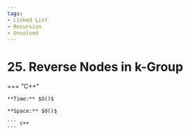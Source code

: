 ```yaml
---
tags:
- Linked List
- Recursion
- Unsolved
---
```



# 25. Reverse Nodes in k-Group

=== "C++"

    **Time:** $O()$

    **Space:** $O()$

    ``` c++
    ```